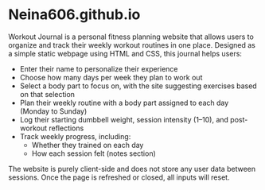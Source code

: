 # Neina606.github.io

Workout Journal is a personal fitness planning website that allows users to organize and track their weekly workout routines in one place. Designed as a simple static webpage using HTML and CSS, this journal helps users:

- Enter their name to personalize their experience
- Choose how many days per week they plan to work out
- Select a body part to focus on, with the site suggesting exercises based on that selection
- Plan their weekly routine with a body part assigned to each day (Monday to Sunday)
- Log their starting dumbbell weight, session intensity (1–10), and post-workout reflections
- Track weekly progress, including:
  - Whether they trained on each day
  - How each session felt (notes section)

The website is purely client-side and does not store any user data between sessions. Once the page is refreshed or closed, all inputs will reset.
